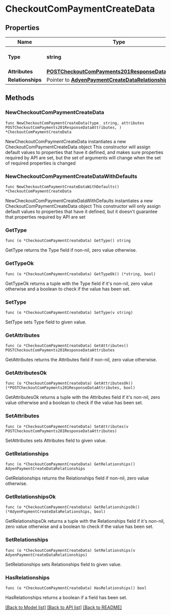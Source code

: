 # CheckoutComPaymentCreateData

## Properties

Name | Type | Description | Notes
------------ | ------------- | ------------- | -------------
**Type** | **string** | The resource&#39;s type | 
**Attributes** | [**POSTCheckoutComPayments201ResponseDataAttributes**](POSTCheckoutComPayments201ResponseDataAttributes.md) |  | 
**Relationships** | Pointer to [**AdyenPaymentCreateDataRelationships**](AdyenPaymentCreateDataRelationships.md) |  | [optional] 

## Methods

### NewCheckoutComPaymentCreateData

`func NewCheckoutComPaymentCreateData(type_ string, attributes POSTCheckoutComPayments201ResponseDataAttributes, ) *CheckoutComPaymentCreateData`

NewCheckoutComPaymentCreateData instantiates a new CheckoutComPaymentCreateData object
This constructor will assign default values to properties that have it defined,
and makes sure properties required by API are set, but the set of arguments
will change when the set of required properties is changed

### NewCheckoutComPaymentCreateDataWithDefaults

`func NewCheckoutComPaymentCreateDataWithDefaults() *CheckoutComPaymentCreateData`

NewCheckoutComPaymentCreateDataWithDefaults instantiates a new CheckoutComPaymentCreateData object
This constructor will only assign default values to properties that have it defined,
but it doesn't guarantee that properties required by API are set

### GetType

`func (o *CheckoutComPaymentCreateData) GetType() string`

GetType returns the Type field if non-nil, zero value otherwise.

### GetTypeOk

`func (o *CheckoutComPaymentCreateData) GetTypeOk() (*string, bool)`

GetTypeOk returns a tuple with the Type field if it's non-nil, zero value otherwise
and a boolean to check if the value has been set.

### SetType

`func (o *CheckoutComPaymentCreateData) SetType(v string)`

SetType sets Type field to given value.


### GetAttributes

`func (o *CheckoutComPaymentCreateData) GetAttributes() POSTCheckoutComPayments201ResponseDataAttributes`

GetAttributes returns the Attributes field if non-nil, zero value otherwise.

### GetAttributesOk

`func (o *CheckoutComPaymentCreateData) GetAttributesOk() (*POSTCheckoutComPayments201ResponseDataAttributes, bool)`

GetAttributesOk returns a tuple with the Attributes field if it's non-nil, zero value otherwise
and a boolean to check if the value has been set.

### SetAttributes

`func (o *CheckoutComPaymentCreateData) SetAttributes(v POSTCheckoutComPayments201ResponseDataAttributes)`

SetAttributes sets Attributes field to given value.


### GetRelationships

`func (o *CheckoutComPaymentCreateData) GetRelationships() AdyenPaymentCreateDataRelationships`

GetRelationships returns the Relationships field if non-nil, zero value otherwise.

### GetRelationshipsOk

`func (o *CheckoutComPaymentCreateData) GetRelationshipsOk() (*AdyenPaymentCreateDataRelationships, bool)`

GetRelationshipsOk returns a tuple with the Relationships field if it's non-nil, zero value otherwise
and a boolean to check if the value has been set.

### SetRelationships

`func (o *CheckoutComPaymentCreateData) SetRelationships(v AdyenPaymentCreateDataRelationships)`

SetRelationships sets Relationships field to given value.

### HasRelationships

`func (o *CheckoutComPaymentCreateData) HasRelationships() bool`

HasRelationships returns a boolean if a field has been set.


[[Back to Model list]](../README.md#documentation-for-models) [[Back to API list]](../README.md#documentation-for-api-endpoints) [[Back to README]](../README.md)


